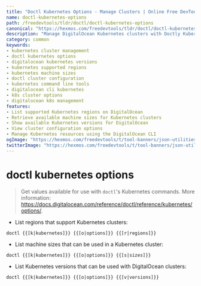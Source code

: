 ```yaml
---
title: "Doctl Kubernetes Options - Manage Clusters | Online Free DevTools by Hexmos"
name: doctl-kubernetes-options
path: /freedevtools/tldr/doctl/doctl-kubernetes-options
canonical: "https://hexmos.com/freedevtools/tldr/doctl/doctl-kubernetes-options/"
description: "Manage DigitalOcean Kubernetes clusters with Doctly Kubernetes Options.  View supported regions, machine sizes, and versions to create and configure clusters. Free online tool, no registration required."
category: common
keywords:
- kubernetes cluster management
- doctl kubernetes options
- digitalocean kubernetes versions
- kubernetes supported regions
- kubernetes machine sizes
- doctl cluster configuration
- kubernetes command line tools
- digitalocean cli kubernetes
- k8s cluster options
- digitalocean k8s management
features:
- List supported Kubernetes regions on DigitalOcean
- Retrieve available machine sizes for Kubernetes clusters
- Show available Kubernetes versions for DigitalOcean
- View cluster configuration options
- Manage Kubernetes resources using the DigitalOcean CLI
ogImage: "https://hexmos.com/freedevtools/t/tool-banners/json-utilities-banner.png"
twitterImage: "https://hexmos.com/freedevtools/t/tool-banners/json-utilities-banner.png"
---
```


# doctl kubernetes options

> Get values available for use with `doctl`'s Kubernetes commands.
> More information: <https://docs.digitalocean.com/reference/doctl/reference/kubernetes/options/>.

- List regions that support Kubernetes clusters:

`doctl {{[k|kubernetes]}} {{[o|options]}} {{[r|regions]}}`

- List machine sizes that can be used in a Kubernetes cluster:

`doctl {{[k|kubernetes]}} {{[o|options]}} {{[s|sizes]}}`

- List Kubernetes versions that can be used with DigitalOcean clusters:

`doctl {{[k|kubernetes]}} {{[o|options]}} {{[v|versions]}}`
